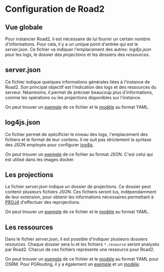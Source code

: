 # Configuration de Road2

## Vue globale 

Pour instancier Road2, il est nécessaire de lui fournir un certain nombre d'informations. Pour cela, il y a un unique point d'entrée qui est le *server.json*. Ce fichier va indiquer l'emplacement des autres: *log4js.json* pour les logs, le dossier des *projections* et les dossiers des *ressources*. 

## server.json

Ce fichier indique quelques informations générales liées à l'instance de Road2. Son principal objectif est l'indication des logs et des ressources du serveur. Néanmoins, il permet de préciser beaucoup plus d'informations, comme les opérations ou les projections disponibles sur l'instance. 

On peut trouver un [exemple](./configuration_example.yaml) de ce fichier et le [modèle](./configuration_model.yaml) au format YAML. 

## log4js.json

Ce fichier permet de spécificier le niveau des logs, l'emplacement des fichiers et le format de leur contenu. Il ne suit pas strictement la syntaxe des JSON employés pour configurer [log4js](https://log4js-node.github.io/log4js-node/).

On peut trouver un [exemple](../../docker/config/log4js.json) de ce fichier au format JSON. C'est celui qui est utilisé dans les images docker.  

## Les projections 

Le fichier *server.json* indique un dossier de projections. Ce dossier peut contenir plusieurs fichiers JSON. Ces fichiers seront lus, indépendamment de leur extension, pour obtenir les informations nécessaires permettant à [PROJ4](http://proj4js.org/) d'effectuer des reprojections. 

On peut trouver un [exemple](./projection_example.yaml) de ce fichier et le [modèle](./projection_model.yaml) au format YAML.

## Les ressources 

Dans le fichier *server.json*, il est possible d'indiquer plusieurs dossiers *resources*. Chaque dossier sera lu et les fichiers `*.resource` seront analysés par Road2. Chacun de ces fichiers représente une ressource pour Road2. 

On peut trouver un [exemple](./resource_example_osrm.yaml) de ce fichier et le [modèle](./resource_model_osrm.yaml) au format YAML pour OSRM. Pour PGRouting, il y a également un [exemple](./resource_example_pgr.yaml) et un [modèle](./resource_model_pgr.yaml). 